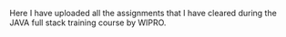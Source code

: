 Here I have uploaded all the assignments that I have cleared during the JAVA full stack training course by WIPRO.
